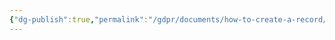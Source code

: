 ```yaml
---
{"dg-publish":true,"permalink":"/gdpr/documents/how-to-create-a-record/","title":["How to create a Record"]}
---
```


